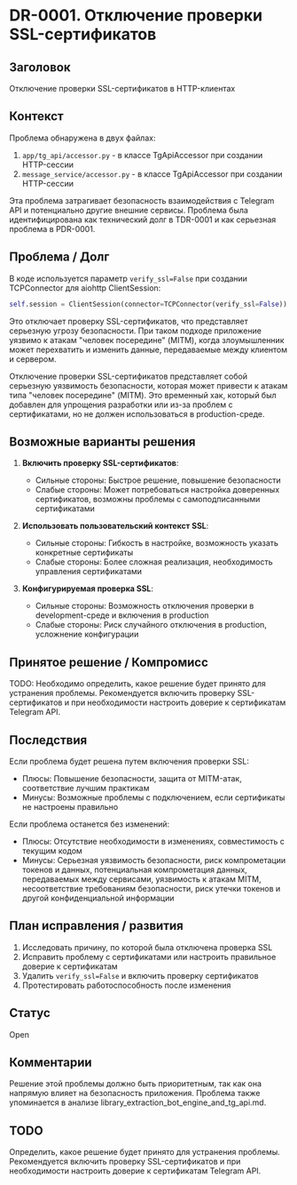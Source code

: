 # DR-0001. Отключение проверки SSL-сертификатов

## Заголовок
Отключение проверки SSL-сертификатов в HTTP-клиентах

## Контекст
Проблема обнаружена в двух файлах:
1. `app/tg_api/accessor.py` - в классе TgApiAccessor при создании HTTP-сессии
2. `message_service/accessor.py` - в классе TgApiAccessor при создании HTTP-сессии

Эта проблема затрагивает безопасность взаимодействия с Telegram API и потенциально другие внешние сервисы. Проблема была идентифицирована как технический долг в TDR-0001 и как серьезная проблема в PDR-0001.

## Проблема / Долг
В коде используется параметр `verify_ssl=False` при создании TCPConnector для aiohttp ClientSession:
```python
self.session = ClientSession(connector=TCPConnector(verify_ssl=False))
```

Это отключает проверку SSL-сертификатов, что представляет серьезную угрозу безопасности. При таком подходе приложение уязвимо к атакам "человек посередине" (MITM), когда злоумышленник может перехватить и изменить данные, передаваемые между клиентом и сервером.

Отключение проверки SSL-сертификатов представляет собой серьезную уязвимость безопасности, которая может привести к атакам типа "человек посередине" (MITM). Это временный хак, который был добавлен для упрощения разработки или из-за проблем с сертификатами, но не должен использоваться в production-среде.

## Возможные варианты решения

1. **Включить проверку SSL-сертификатов**:
   - Сильные стороны: Быстрое решение, повышение безопасности
   - Слабые стороны: Может потребоваться настройка доверенных сертификатов, возможны проблемы с самоподписанными сертификатами

2. **Использовать пользовательский контекст SSL**:
   - Сильные стороны: Гибкость в настройке, возможность указать конкретные сертификаты
   - Слабые стороны: Более сложная реализация, необходимость управления сертификатами

3. **Конфигурируемая проверка SSL**:
   - Сильные стороны: Возможность отключения проверки в development-среде и включения в production
   - Слабые стороны: Риск случайного отключения в production, усложнение конфигурации

## Принятое решение / Компромисс
TODO: Необходимо определить, какое решение будет принято для устранения проблемы. Рекомендуется включить проверку SSL-сертификатов и при необходимости настроить доверие к сертификатам Telegram API.

## Последствия
Если проблема будет решена путем включения проверки SSL:
- Плюсы: Повышение безопасности, защита от MITM-атак, соответствие лучшим практикам
- Минусы: Возможные проблемы с подключением, если сертификаты не настроены правильно

Если проблема останется без изменений:
- Плюсы: Отсутствие необходимости в изменениях, совместимость с текущим кодом
- Минусы: Серьезная уязвимость безопасности, риск компрометации токенов и данных, потенциальная компрометация данных, передаваемых между сервисами, уязвимость к атакам MITM, несоответствие требованиям безопасности, риск утечки токенов и другой конфиденциальной информации

## План исправления / развития
1. Исследовать причину, по которой была отключена проверка SSL
2. Исправить проблему с сертификатами или настроить правильное доверие к сертификатам
3. Удалить `verify_ssl=False` и включить проверку сертификатов
4. Протестировать работоспособность после изменения

## Статус
Open

## Комментарии
Решение этой проблемы должно быть приоритетным, так как она напрямую влияет на безопасность приложения. Проблема также упоминается в анализе library_extraction_bot_engine_and_tg_api.md.

## TODO
Определить, какое решение будет принято для устранения проблемы. Рекомендуется включить проверку SSL-сертификатов и при необходимости настроить доверие к сертификатам Telegram API.
